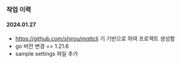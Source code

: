 ### 작업 이력

#### 2024.01.27
- https://github.com/shirou/mqttcli 기 기반으로 하여 프로젝트 생성함
- go 버전 변경 => 1.21.6
- sample settings 파일 추가
